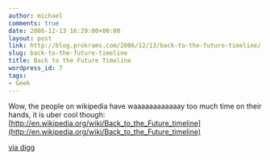 ```yaml
---
author: michael
comments: true
date: 2006-12-13 16:29:00+00:00
layout: post
link: http://blog.prokrams.com/2006/12/13/back-to-the-future-timeline/
slug: back-to-the-future-timeline
title: Back to the Future Timeline
wordpress_id: 7
tags:
- Geek
---
```


Wow, the people on wikipedia have waaaaaaaaaaaay too much time on their hands, it is uber cool though: [http://en.wikipedia.org/wiki/Back_to_the_Future_timeline](http://en.wikipedia.org/wiki/Back_to_the_Future_timeline)  
  
[via digg](http://www.digg.com/movies/Insane_Detailed_Back_To_The_Future_Timeline)
